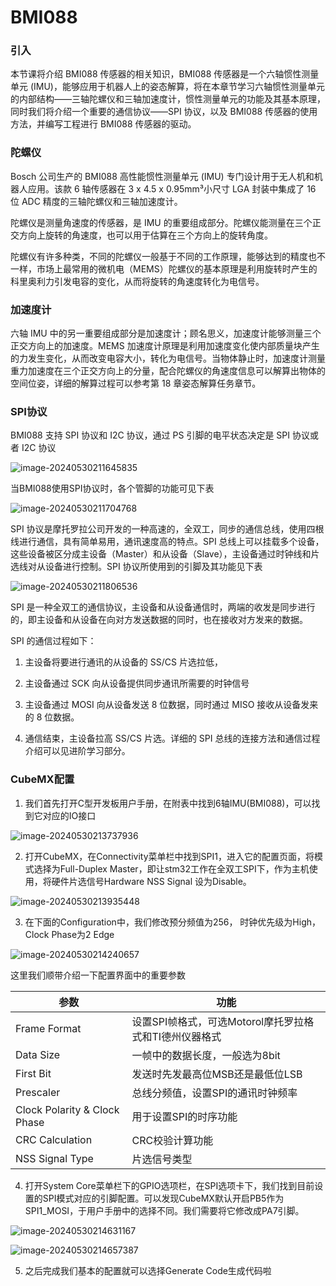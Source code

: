 # BMI088

### 引入

本节课将介绍 BMI088 传感器的相关知识，BMI088 传感器是一个六轴惯性测量单元 (IMU)，能够应用于机器人上的姿态解算，将在本章节学习六轴惯性测量单元的内部结构——三轴陀螺仪和三轴加速度计，惯性测量单元的功能及其基本原理，同时我们将介绍一个重要的通信协议——SPI 协议，以及 BMI088 传感器的使用方法，并编写工程进行 BMI088 传感器的驱动。

### 陀螺仪

Bosch 公司生产的 BMI088 高性能惯性测量单元 (IMU) 专门设计用于无人机和机器人应用。该款 6 轴传感器在 3 x 4.5 x 0.95mm³小尺寸 LGA 封装中集成了 16 位 ADC 精度的三轴陀螺仪和三轴加速度计。

陀螺仪是测量角速度的传感器，是 IMU 的重要组成部分。陀螺仪能测量在三个正交方向上旋转的角速度，也可以用于估算在三个方向上的旋转角度。

陀螺仪有许多种类，不同的陀螺仪一般基于不同的工作原理，能够达到的精度也不一样，市场上最常用的微机电（MEMS）陀螺仪的基本原理是利用旋转时产生的科里奥利力引发电容的变化，从而将旋转的角速度转化为电信号。

### 加速度计

六轴 IMU 中的另一重要组成部分是加速度计；顾名思义，加速度计能够测量三个正交方向上的加速度。MEMS 加速度计原理是利用加速度变化使内部质量块产生的力发生变化，从而改变电容大小，转化为电信号。当物体静止时，加速度计测量重力加速度在三个正交方向上的分量，配合陀螺仪的角速度信息可以解算出物体的空间位姿，详细的解算过程可以参考第 18 章姿态解算任务章节。

### SPI协议

BMI088 支持 SPI 协议和 I2C 协议，通过 PS 引脚的电平状态决定是 SPI 协议或者 I2C 协议

![image-20240530211645835](.assets/image-20240530211645835.png)

当BMI088使用SPI协议时，各个管脚的功能可见下表

![image-20240530211704768](.assets/image-20240530211704768.png)

SPI 协议是摩托罗拉公司开发的一种高速的，全双工，同步的通信总线，使用四根线进行通信，具有简单易用，通讯速度高的特点。SPI 总线上可以挂载多个设备，这些设备被区分成主设备（Master）和从设备（Slave），主设备通过时钟线和片选线对从设备进行控制。SPI 协议所使用到的引脚及其功能见下表

![image-20240530211806536](.assets/image-20240530211806536.png)

SPI 是一种全双工的通信协议，主设备和从设备通信时，两端的收发是同步进行的，即主设备和从设备在向对方发送数据的同时，也在接收对方发来的数据。

SPI 的通信过程如下：

1. 主设备将要进行通讯的从设备的 SS/CS 片选拉低，
2. 主设备通过 SCK 向从设备提供同步通讯所需要的时钟信号

3. 主设备通过 MOSI 向从设备发送 8 位数据，同时通过 MISO 接收从设备发来的 8 位数据。

4. 通信结束，主设备拉高 SS/CS 片选。详细的 SPI 总线的连接方法和通信过程介绍可以见进阶学习部分。

### CubeMX配置

1. 我们首先打开C型开发板用户手册，在附表中找到6轴IMU(BMI088)，可以找到它对应的IO接口

![image-20240530213737936](.assets/image-20240530213737936.png)

2. 打开CubeMX，在Connectivity菜单栏中找到SPI1，进入它的配置页面，将模式选择为Full-Duplex Master，即让stm32工作在全双工SPI下，作为主机使用，将硬件片选信号Hardware NSS Signal 设为Disable。

![image-20240530213935448](.assets/image-20240530213935448.png)

3. 在下面的Configuration中，我们修改预分频值为256， 时钟优先级为High， Clock Phase为2 Edge

![image-20240530214240657](.assets/image-20240530214240657.png)

这里我们顺带介绍一下配置界面中的重要参数

| 参数                         | 功能                                                   |
| ---------------------------- | ------------------------------------------------------ |
| Frame Format                 | 设置SPI帧格式，可选Motorol摩托罗拉格式和TI德州仪器格式 |
| Data Size                    | 一帧中的数据长度，一般选为8bit                         |
| First Bit                    | 发送时先发最高位MSB还是最低位LSB                       |
| Prescaler                    | 总线分频值，设置SPI的通讯时钟频率                      |
| Clock Polarity & Clock Phase | 用于设置SPI的时序功能                                  |
| CRC Calculation              | CRC校验计算功能                                        |
| NSS Signal Type              | 片选信号类型                                           |

4. 打开System Core菜单栏下的GPIO选项栏，在SPI选项卡下，我们找到目前设置的SPI模式对应的引脚配置。可以发现CubeMX默认开启PB5作为SPI1_MOSI，于用户手册中的选择不同。我们需要将它修改成PA7引脚。

![image-20240530214631167](.assets/image-20240530214631167.png)

![image-20240530214657387](.assets/image-20240530214657387.png)

5. 之后完成我们基本的配置就可以选择Generate Code生成代码啦